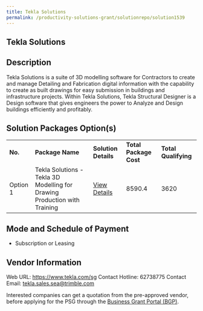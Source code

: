 ```yaml
---
title: Tekla Solutions
permalink: /productivity-solutions-grant/solutionrepo/solution1539
---
```


## Tekla Solutions

## Description

Tekla Solutions is a suite of 3D modelling software for Contractors to create and manage Detailing and Fabrication digital information with the capability to create as built drawings for easy submission in buildings and infrastructure projects. Within Tekla Solutions, Tekla Structural Designer is a Design software that gives engineers the power to Analyze and Design buildings efficiently and profitably.

## Solution Packages Option(s)

<table>
<tr>
<td><b>No.</b></td>
<td><b>Package Name</b></td>
<td><b>Solution Details</b></td>
<td><b>Total Package Cost</b></td>
<td><b>Total Qualifying</b></td>
</tr>
<tr>
<td>Option 1</td>
<td>Tekla Solutions - Tekla 3D Modelling for Drawing Production with Training</td>
<td><a href='https://www.gobusiness.gov.sg/images/psg/Desentitised_Trimble_Annex_3_CR_wef_31_Mar_2022_Part_5.pdf'>View Details</a></td>
<td>8590.4</td>
<td>3620</td>
</tr>
</table>

## Mode and Schedule of Payment

 - Subscription or Leasing

## Vendor Information

 Web URL: https://www.tekla.com/sg 
Contact Hotline: 62738775 
Contact Email: tekla.sales.sea@trimble.com 


Interested companies can get a quotation from the pre-approved vendor, before applying for the PSG through the <a href='https://www.businessgrants.gov.sg/'>Business Grant Portal (BGP)</a>.

<script src="/jquery/resize-tables.js"></script>
